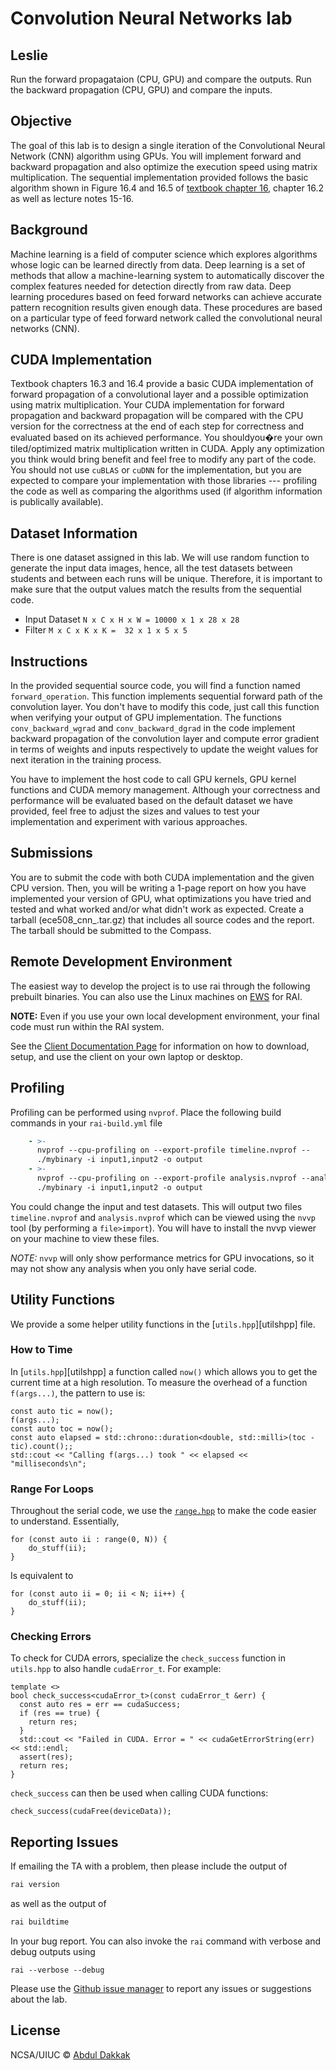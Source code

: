 # Convolution Neural Networks lab

## Leslie

Run the forward propagataion (CPU, GPU) and compare the outputs.
Run the backward propagation (CPU, GPU) and compare the inputs.


## Objective

The goal of this lab is to design a single iteration of the Convolutional Neural Network (CNN) algorithm using GPUs. You will implement forward and backward propagation and also optimize the execution speed using matrix multiplication. The sequential implementation provided follows the basic algorithm shown in Figure 16.4 and 16.5 of [textbook chapter 16](https://bw-course.ncsa.illinois.edu/pluginfile.php/1469/mod_resource/content/1/3rd-Edition-Chapter16-case-study-DNN-FINAL-corrected.pdf), chapter 16.2 as well as lecture notes 15-16.

## Background

Machine learning is a field of computer science which explores algorithms whose logic can be learned directly from data. Deep learning is a set of methods that allow a machine-learning system to automatically discover the complex features needed for detection directly from raw data. Deep learning procedures based on feed forward networks can achieve accurate pattern recognition results given enough data. These procedures are based on a particular type of feed forward network called the convolutional neural networks (CNN).

## CUDA Implementation

Textbook chapters 16.3 and 16.4 provide a basic CUDA implementation of forward propagation of a convolutional layer and a possible optimization using matrix multiplication. Your CUDA implementation for forward propagation and backward propagation will be compared with the CPU version for the correctness at the end of each step for correctness and evaluated based on its achieved performance. You shouldyou�re your own tiled/optimized matrix multiplication written in CUDA. Apply any optimization you think would bring benefit and feel free to modify any part of the code. You should not use `cuBLAS` or `cuDNN` for the implementation, but you are expected to compare your implementation with those libraries --- profiling the code as well as comparing the algorithms used (if algorithm information is publically available).

## Dataset Information

There is one dataset assigned in this lab. We will use random function to generate the input data images, hence, all the test datasets between students and between each runs will be unique. Therefore, it is important to make sure that the output values match the results from the sequential code.

* Input Dataset `N x C x H x W = 10000 x 1 x 28 x 28`
* Filter `M x C x K x K =  32 x 1 x 5 x 5`

## Instructions

In the provided sequential source code, you will find a function named `forward_operation`. This function implements sequential forward path of the convolution layer. You don't have to modify this code, just call this function when verifying your output of GPU implementation. The functions `conv_backward_wgrad` and `conv_backward_dgrad` in the code implement backward propagation of the convolution layer and compute error gradient in terms of weights and inputs respectively to update the weight values for next iteration in the training process.

You have to implement the host code to call GPU kernels, GPU kernel functions and CUDA memory management. Although your correctness and performance will be evaluated based on the default dataset we have provided, feel free to adjust the sizes and values to test your implementation and experiment with various approaches.

## Submissions

You are to submit the code with both CUDA implementation and the given CPU version. Then, you will be writing a 1-page report on how you have implemented your version of GPU, what optimizations you have tried and tested and what worked and/or what didn't work as expected. Create a tarball (ece508\_cnn\_<netid>.tar.gz) that includes all source codes and the report. The tarball should be submitted to the Compass.

## Remote Development Environment

The easiest way to develop the project is to use rai through the following prebuilt binaries. You can also use the Linux machines on [EWS](http://it.engineering.illinois.edu/ews) for RAI.

**NOTE:** Even if you use your own local development environment, your final code must run within the RAI system. 

See the [Client Documentation Page](https://github.com/rai-project/rai) for information on how to download, setup, and use the client on your own laptop or desktop.

## Profiling

Profiling can be performed using `nvprof`. Place the following build commands in your `rai-build.yml` file

```yaml
    - >-
      nvprof --cpu-profiling on --export-profile timeline.nvprof --
      ./mybinary -i input1,input2 -o output
    - >-
      nvprof --cpu-profiling on --export-profile analysis.nvprof --analysis-metrics --
      ./mybinary -i input1,input2 -o output
```

You could change the input and test datasets. This will output two files `timeline.nvprof` and `analysis.nvprof` which can be viewed using the `nvvp` tool (by performing a `file>import`). You will have to install the nvvp viewer on your machine to view these files.

_NOTE:_ `nvvp` will only show performance metrics for GPU invocations, so it may not show any analysis when you only have serial code.


## Utility Functions

We provide a some helper utility functions in the [`utils.hpp`][utilshpp] file.

### How to Time

In [`utils.hpp`][utilshpp] a function called `now()` which allows you to get the current time at a high resolution. To measure the overhead of a function `f(args...)`, the pattern to use is:

```{.cpp}
const auto tic = now();
f(args...);
const auto toc = now();
const auto elapsed = std::chrono::duration<double, std::milli>(toc - tic).count();;
std::cout << "Calling f(args...) took " << elapsed << "milliseconds\n";
```

### Range For Loops

Throughout the serial code, we use the [`range.hpp`][rangehpp] to make the code easier to understand. Essentially,

```{.cpp}
for (const auto ii : range(0, N)) {
    do_stuff(ii);
}
```

Is equivalent to

```{.cpp}
for (const auto ii = 0; ii < N; ii++) {
    do_stuff(ii);
}
```

### Checking Errors

To check for CUDA errors, specialize the `check_success` function in `utils.hpp` to also handle `cudaError_t`. For example:

```{.cpp}
template <>
bool check_success<cudaError_t>(const cudaError_t &err) {
  const auto res = err == cudaSuccess;
  if (res == true) {
    return res;
  }
  std::cout << "Failed in CUDA. Error = " << cudaGetErrorString(err) << std::endl;
  assert(res);
  return res;
}
```

`check_success` can then be used when calling CUDA functions:

```{.cpp}
check_success(cudaFree(deviceData));
```

## Reporting Issues

If emailing the TA with a problem, then please include the output of

```bash
rai version
```

as well as the output of

```bash
rai buildtime
```

In your bug report. You can also invoke the `rai` command with verbose and debug outputs using

```
rai --verbose --debug
```

Please use the [Github issue manager] to report any issues or suggestions about the lab.

[cmakedoc]: https://cmake.org/cmake/help/latest/

[hunterdoc]: https://docs.hunter.sh/en/latest/

[rangehpp]: https://github.com/harrism/cpp11-range

[hunter]: https://github.com/ruslo/hunter


## License

NCSA/UIUC © [Abdul Dakkak](http://impact.crhc.illinois.edu/Content_Page.aspx?student_pg=Default-dakkak)

[github issue manager]: https://github.com/rai-project/rai/issues

